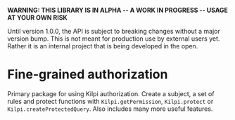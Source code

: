 **WARNING: THIS LIBRARY IS IN ALPHA -- A WORK IN PROGRESS -- USAGE AT YOUR OWN RISK**

Until version 1.0.0, the API is subject to breaking changes without a major version bump. This is not meant for production use by external users yet. Rather it is an internal project that is being developed in the open.

# Fine-grained authorization

Primary package for using Kilpi authorization. Create a subject, a set of rules and protect functions with `Kilpi.getPermission`, `Kilpi.protect` or `Kilpi.createProtectedQuery`. Also includes many more useful features.